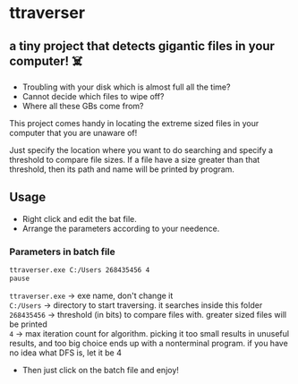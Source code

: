 # ttraverser
## a tiny project that detects gigantic files in your computer! :skull_and_crossbones:


- Troubling with your disk which is almost full all the time?
- Cannot decide which files to wipe off?
- Where all these GBs come from?

This project comes handy in locating the extreme sized files in your computer that you are unaware of!

Just specify the location where you want to do searching and specify a threshold to compare file sizes. If a file have a size greater than that threshold, then its path and name will be printed by program.

## Usage
- Right click and edit the bat file.
- Arrange the parameters according to your needence.

### Parameters in batch file
```bash
ttraverser.exe C:/Users 268435456 4
pause
```

`ttraverser.exe` -> exe name, don't change it  
`C:/Users` -> directory to start traversing. it searches inside this folder  
`268435456` -> threshold (in bits) to compare files with. greater sized files will be printed  
`4` -> max iteration count for algorithm. picking it too small results in unuseful results, and too big choice ends up with a nonterminal program. if you have no idea what DFS is, let it be 4

- Then just click on the batch file and enjoy!
